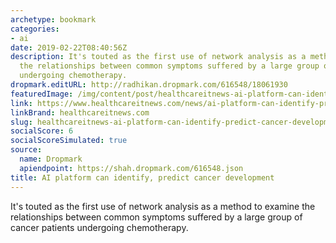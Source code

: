 ```yaml
---
archetype: bookmark
categories:
- ai
date: 2019-02-22T08:40:56Z
description: It's touted as the first use of network analysis as a method to examine
  the relationships between common symptoms suffered by a large group of cancer patients
  undergoing chemotherapy.
dropmark.editURL: http://radhikan.dropmark.com/616548/18061930
featuredImage: /img/content/post/healthcareitnews-ai-platform-can-identify-predict-cancer-development.png
link: https://www.healthcareitnews.com/news/ai-platform-can-identify-predict-cancer-development
linkBrand: healthcareitnews.com
slug: healthcareitnews-ai-platform-can-identify-predict-cancer-development
socialScore: 6
socialScoreSimulated: true
source:
  name: Dropmark
  apiendpoint: https://shah.dropmark.com/616548.json
title: AI platform can identify, predict cancer development
---
```

It's touted as the first use of network analysis as a method to examine the relationships between common symptoms suffered by a large group of cancer patients undergoing chemotherapy.
